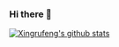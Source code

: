 ### Hi there 👋

<!--
**TheFutureIsOurs/TheFutureIsOurs** is a ✨ _special_ ✨ repository because its `README.md` (this file) appears on your GitHub profile.

Here are some ideas to get you started:

- 🔭 I’m currently working on ...
- 🌱 I’m currently learning ...
- 👯 I’m looking to collaborate on ...
- 🤔 I’m looking for help with ...
- 💬 Ask me about ...
- 📫 How to reach me: ...
- 😄 Pronouns: ...
- ⚡ Fun fact: ...
-->
[![Xingrufeng's github stats](https://github-readme-stats.vercel.app/api?username=TheFutureIsOurs&count_private=true)](https://github.com/anuraghazra/github-readme-stats)
